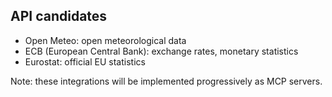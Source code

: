 ## API candidates

- Open Meteo: open meteorological data
- ECB (European Central Bank): exchange rates, monetary statistics
- Eurostat: official EU statistics

Note: these integrations will be implemented progressively as MCP servers.


